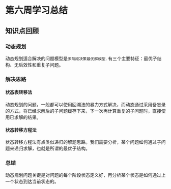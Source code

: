 # 第六周学习总结

## 知识点回顾
### 动态规划
动态规划适合解决的问题模型是`多阶段决策最优解模型`.
有三个主要特征：最优子结构、无后效性和重复子问题。
### 解决思路
#### 状态表转移法
动态规划的问题，一般都可以使用回溯法的暴力方式解决，而动态通过采用备忘录的方式，将已经求解后的子问题缓存下来，下一次再计算重复的子问题时，直接使用已求解的结果。

#### 状态转移方程法
状态转移方程法有点类似递归的解题思路。我们需要分析，某个问题如何通过子问题来递归求解，也就是所谓的最优子结构。

### 总结
动态规划问题关键是对问题的每个阶段状态定义好，再分析某个状态是如何通过上一个状态到达当前状态的。